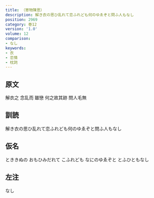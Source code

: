 ```yaml
---
title: （寄物陳思）
description: 解き衣の思ひ乱れて恋ふれども何のゆゑぞと問ふ人もなし
position: 2969
category: 巻12
version: '1.0'
volume: 12
comparison:
- なし
keywords:
- 衣
- 恋情
- 枕詞
---
```


## 原文

解衣之 念乱而 雖戀 何之故其跡 問人毛無

## 訓読

解き衣の思ひ乱れて恋ふれども何のゆゑぞと問ふ人もなし

## 仮名

とききぬの おもひみだれて こふれども なにのゆゑぞと とふひともなし

## 左注

なし

